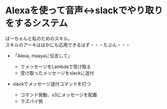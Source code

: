 # Alexaを使って音声<->slackでやり取りをするシステム

ばーちゃんと私のためのスキル。   
スキルのアーキはほかにも応用できるはず・・・たぶん・・・

- 「Alexa, maayaに伝言して」
  - でメッセージをLambdaで受け取る
  - 受け取ったメッセージをslackに送付

- slackでメッセージ送付コマンドを打つ
  - コマンド発動、s3にメッセージを配置
  - ラズパイ側